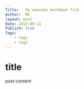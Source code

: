 ```yaml
---
Title:   My awesome markdown file
Author:  Me
layout: post
Date: 2013-09-11
Publish: true
Tags:
    - tag1
    - tag2
---
```


# title #

post content
